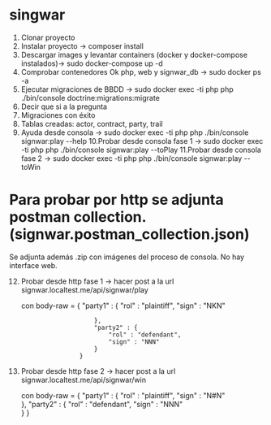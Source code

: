 # singwar

1. Clonar proyecto
2. Instalar proyecto -> composer install
3. Descargar images y levantar containers (docker y docker-compose instalados)-> sudo docker-compose up -d
4. Comprobar contenedores Ok php, web y signwar_db  -> sudo docker ps -a
5. Ejecutar migraciones de BBDD -> sudo docker exec -ti php php ./bin/console doctrine:migrations:migrate
6. Decir que si a la pregunta
7. Migraciones con éxito
8. Tablas creadas: actor, contract, party, trail
9. Ayuda desde consola -> sudo docker exec -ti php php ./bin/console signwar:play --help
10.Probar desde consola fase 1  ->  sudo docker exec -ti php php ./bin/console signwar:play --toPlay
11.Probar desde consola fase 2  ->  sudo docker exec -ti php php ./bin/console signwar:play --toWin

# Para probar por http se adjunta postman collection. (signwar.postman_collection.json) 

Se adjunta además .zip con imágenes
del proceso de consola. No hay interface web.

12. Probar desde http fase 1 -> hacer post a la url signwar.localtest.me/api/signwar/play 

      con body-raw = 
                        {
                            "party1" : {
                                "rol" : "plaintiff",
                                "sign" : "NKN" 

                            },
                            "party2" : {
                                "rol" : "defendant",
                                "sign" : "NNN"   
                            }
                        }


13. Probar desde http fase 2 -> hacer post a la url signwar.localtest.me/api/signwar/win 

      con body-raw = 
                        {
                            "party1" : {
                                "rol" : "plaintiff",
                                "sign" : "N#N"   
                            },
                            "party2" : {
                                "rol" : "defendant",
                                "sign" : "NNN"   
                            }
                        }
                        
                        

